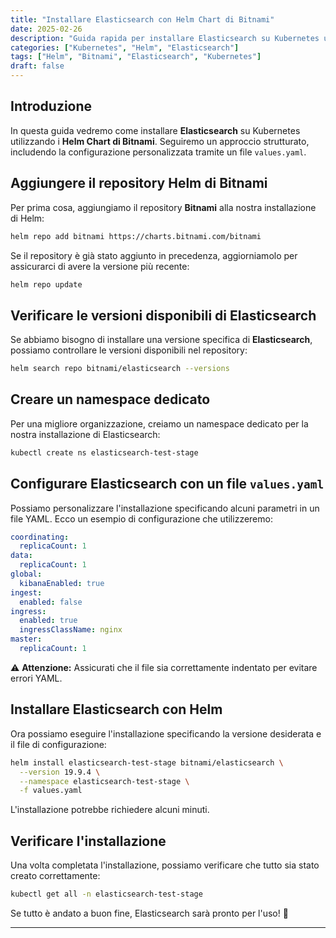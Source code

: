 ```yaml
---
title: "Installare Elasticsearch con Helm Chart di Bitnami"
date: 2025-02-26
description: "Guida rapida per installare Elasticsearch su Kubernetes utilizzando Helm Chart di Bitnami."
categories: ["Kubernetes", "Helm", "Elasticsearch"]
tags: ["Helm", "Bitnami", "Elasticsearch", "Kubernetes"]
draft: false
---
```


## Introduzione
In questa guida vedremo come installare **Elasticsearch** su Kubernetes utilizzando i **Helm Chart di Bitnami**. Seguiremo un approccio strutturato, includendo la configurazione personalizzata tramite un file `values.yaml`.

## Aggiungere il repository Helm di Bitnami
Per prima cosa, aggiungiamo il repository **Bitnami** alla nostra installazione di Helm:

```sh
helm repo add bitnami https://charts.bitnami.com/bitnami
```

Se il repository è già stato aggiunto in precedenza, aggiorniamolo per assicurarci di avere la versione più recente:

```sh
helm repo update
```

## Verificare le versioni disponibili di Elasticsearch
Se abbiamo bisogno di installare una versione specifica di **Elasticsearch**, possiamo controllare le versioni disponibili nel repository:

```sh
helm search repo bitnami/elasticsearch --versions
```

## Creare un namespace dedicato
Per una migliore organizzazione, creiamo un namespace dedicato per la nostra installazione di Elasticsearch:

```sh
kubectl create ns elasticsearch-test-stage
```

## Configurare Elasticsearch con un file `values.yaml`
Possiamo personalizzare l'installazione specificando alcuni parametri in un file YAML. Ecco un esempio di configurazione che utilizzeremo:

```yaml
coordinating:
  replicaCount: 1
data:
  replicaCount: 1
global:
  kibanaEnabled: true
ingest:
  enabled: false
ingress:
  enabled: true
  ingressClassName: nginx
master:
  replicaCount: 1
```

⚠️ **Attenzione:** Assicurati che il file sia correttamente indentato per evitare errori YAML.

## Installare Elasticsearch con Helm
Ora possiamo eseguire l'installazione specificando la versione desiderata e il file di configurazione:

```sh
helm install elasticsearch-test-stage bitnami/elasticsearch \
  --version 19.9.4 \
  --namespace elasticsearch-test-stage \
  -f values.yaml
```

L'installazione potrebbe richiedere alcuni minuti. 

## Verificare l'installazione
Una volta completata l'installazione, possiamo verificare che tutto sia stato creato correttamente:

```sh
kubectl get all -n elasticsearch-test-stage
```

Se tutto è andato a buon fine, Elasticsearch sarà pronto per l'uso! 🚀

---


